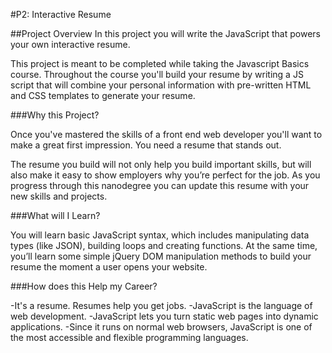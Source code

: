 #P2: Interactive Resume

##Project Overview
In this project you will write the JavaScript that powers your own interactive resume.

This project is meant to be completed while taking the Javascript Basics course. Throughout the course you'll build your resume by writing a JS script that will combine your personal information with pre-written HTML and CSS templates to generate your resume.

###Why this Project?

Once you've mastered the skills of a front end web developer you'll want to make a great first impression. You need a resume that stands out.

The resume you build will not only help you build important skills, but will also make it easy to show employers why you’re perfect for the job. As you progress through this nanodegree you can update this resume with your new skills and projects.

###What will I Learn?

You will learn basic JavaScript syntax, which includes manipulating data types (like JSON), building loops and creating functions. At the same time, you’ll learn some simple jQuery DOM manipulation methods to build your resume the moment a user opens your website.

###How does this Help my Career?

-It's a resume. Resumes help you get jobs.
-JavaScript is the language of web development.
-JavaScript lets you turn static web pages into dynamic applications.
-Since it runs on normal web browsers, JavaScript is one of the most accessible and flexible programming languages.